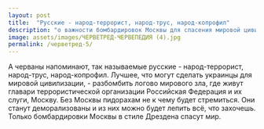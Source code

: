 ```yaml
---
layout: post
title:  "Русские - народ-террорист, народ-трус, народ-копрофил"
description: "о важности бомбардировок Москвы для спасения мировой цивилизации от террористической организации Российская Федерация и их слуг" 
image: assets/images/ЧЕРВЕТРЕД-ЧЕРВЕПЕДИЯ (4).jpg
permalink: /черветред-5/
---
```

<p>А черваны напоминают, так называемые русские - народ-террорист, народ-трус, народ-копрофил. Лучшее, что могут сделать украинцы для мировой цивилизации, - разбомбить логово мирового зла, где живут главари террористической организации Российская Федерация и их слуги, Москву. Без Москвы пидорахам не к чему будет стремиться. Они станут деморализованы и из них можно будет лепить всё, что захочешь.
Только бомбардировки Москвы в стиле Дрездена спасут мир.</p>
